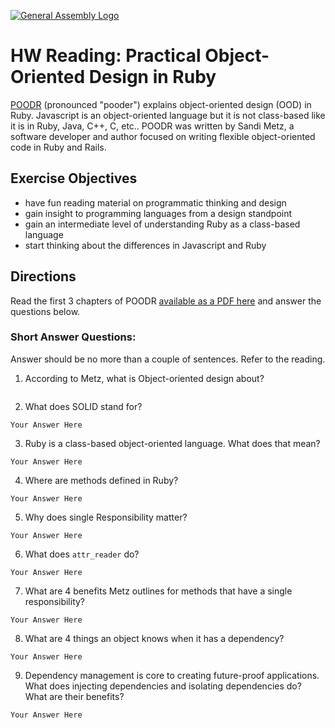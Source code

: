 [![General Assembly Logo](https://camo.githubusercontent.com/1a91b05b8f4d44b5bbfb83abac2b0996d8e26c92/687474703a2f2f692e696d6775722e636f6d2f6b6538555354712e706e67)](https://generalassemb.ly/education/web-development-immersive)

# HW Reading: Practical Object-Oriented Design in Ruby

[POODR](http://www.poodr.com/) (pronounced "pooder") explains object-oriented design (OOD) in Ruby. Javascript is an object-oriented language but it is not class-based like it is in Ruby, Java, C++, C, etc.. POODR was written by Sandi Metz, a software developer and author focused on writing flexible object-oriented code in Ruby and Rails.

## Exercise Objectives

- have fun reading material on programmatic thinking and design
- gain insight to programming languages from a design standpoint
- gain an intermediate level of understanding Ruby as a class-based language
- start thinking about the differences in Javascript and Ruby

## Directions

Read the first 3 chapters of POODR [available as a PDF here](https://github.com/edenzik/cs105b/blob/master/books/Practical%20Object-Oriented%20Design%20in%20Ruby.pdf) and answer the questions below.


### Short Answer Questions:

Answer should be no more than a couple of sentences. Refer to the reading.

1. According to Metz, what is Object-oriented design about?

```

```

2. What does SOLID stand for?

```
Your Answer Here
```

3. Ruby is a class-based object-oriented language. What does that mean?

```
Your Answer Here
```

4. Where are methods defined in Ruby?

```
Your Answer Here
```

5. Why does single Responsibility matter?

```
Your Answer Here
```

6. What does `attr_reader` do?

```
Your Answer Here
```

7. What are 4 benefits Metz outlines for methods that have a single responsibility?

```
Your Answer Here
```

8. What are 4 things an object knows when it has a dependency?

```
Your Answer Here
```

9. Dependency management is core to creating future-proof applications. What does injecting dependencies and isolating dependencies do? What are their benefits?

```
Your Answer Here
```
